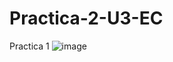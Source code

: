 # Practica-2-U3-EC
Practica 1 
![image](https://github.com/JulioCesarTorresMorales/Practica-2-U3-EC/assets/149040136/bc8292f5-d00b-42f5-9033-694e87efa6d0)
